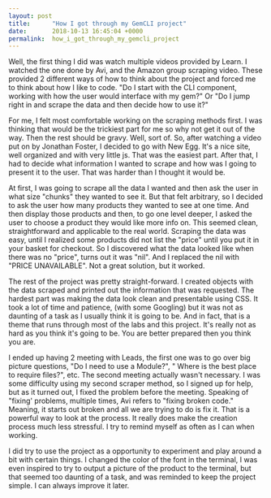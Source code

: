 ```yaml
---
layout: post
title:      "How I got through my GemCLI project"
date:       2018-10-13 16:45:04 +0000
permalink:  how_i_got_through_my_gemcli_project
---
```




Well, the first thing I did was watch multiple videos provided by Learn.  I watched the one done by Avi, and the Amazon group scraping video.  These provided 2 different ways of how to think about the project and forced me to think about how I like to code.  "Do I start with the CLI component, working with how the user would interface with my gem?"  Or "Do I jump right in and scrape the data and then decide how to use it?"

For me, I felt most comfortable working on the scraping methods first.  I was thinking that would be the trickiest part for me so why not get it out of the way.  Then the rest should be gravy.  Well, sort of.  So, after watching a video put on by Jonathan Foster, I decided to go with New Egg.  It's a nice site, well organized and with very little js.  That was the easiest part.  After that, I had to decide what information I wanted to scrape and how was I going to present it to the user.  That was harder than I thought it would be.

At first, I was going to scrape all the data I wanted and then ask the user in what size "chunks" they wanted to see it.  But that felt arbitrary, so I decided to ask the user how many products they wanted to see at one time.  And then display those products and then, to go one level deeper, I asked the user to choose a product they would like more info on.  This seemed clean, straightforward and applicable to the real world.  Scraping the data was easy, until I realized some products did not list the "price" until you put it in your basket for checkout.  So I discovered what the data looked like when there was no "price", turns out it was "nil".  And I replaced the nil with "PRICE UNAVAILABLE".  Not a great solution, but it worked.

The rest of the project was pretty straight-forward.  I created objects with the data scraped and printed out the information that was requested.  The hardest part was making the data look clean and presentable using CSS.  It took a lot of time and patience, (with some Googling) but it was not as daunting of a task as I usually think it is going to be.  And in fact, that is a theme that runs through most of the labs and this project.  It's really not as hard as you think it's going to be.  You are better prepared then you think you are.  

I ended up having 2 meeting with Leads, the first one was to go over big picture questions, "Do I need to use a Module?", " Where is the best place to require files?", etc.  The second meeting actually wasn't necessary.  I was some difficulty using my second scraper method, so I signed up for help, but as it turned out, I fixed the problem before the meeting.  Speaking of "fixing' problems, multiple times, Avi refers to "fixing broken code."  Meaning, it starts out broken and all we are trying to do is fix it.  That is a powerful way to look at the process.  It really does make the creation process much less stressful.  I try to remind myself as often as I can when working.  

I did try  to use the project as a opportunity to experiment and play around a bit with certain things.  I changed the color of the font in the terminal, I was even inspired to try to output a picture of the product to the terminal, but that seemed too daunting of a task, and was reminded to keep the project simple.  I can always improve it later.  






